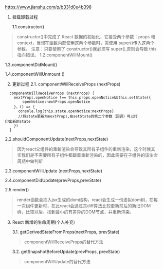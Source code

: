 https://www.jianshu.com/p/b331d0e4b398

1. 挂载卸载过程
   
   1.1.constructor()

> constructor()中完成了 React 数据的初始化，它接受两个参数：props 和 context，当想在函数内部使用这两个参数时，需使用 super()传入这两个参数。 注意：只要使用了 constructor()就必须写 super(),否则会导致 this 指向错误。
  1.2.componentWillMount()

  1.3.componentDidMount()

  1.4.componentWillUnmount ()

2. 更新过程
   2.1. componentWillReceiveProps (nextProps)

```
  componentWillReceiveProps (nextProps) {
    nextProps.openNotice !== this.props.openNotice&&this.setState({
        openNotice:nextProps.openNotice
    }，() => {
      console.log(this.state.openNotice:nextProps)
      //将state更新为nextProps,在setState的第二个参数（回调）可以打         印出新的state
    })
  }
```

2.2.shouldComponentUpdate(nextProps,nextState)

>因为react父组件的重新渲染会导致其所有子组件的重新渲染，这个时候其实我们是不需要所有子组件都跟着重新渲染的，因此需要在子组件的该生命周期中做判断

2.3.componentWillUpdate (nextProps,nextState)

2.4.componentDidUpdate(prevProps,prevState)

2.5.render()
> render函数会插入jsx生成的dom结构，react会生成一份虚拟dom树，在每一次组件更新时，在此react会通过其diff算法比较更新前后的新旧DOM树，比较以后，找到最小的有差异的DOM节点，并重新渲染。

3. React 新增的生命周期(个人补充)

   3.1. getDerivedStateFromProps(nextProps, prevState)
   > componentWillReceiveProps的替代方法

   3.2. getSnapshotBeforeUpdate(prevProps, prevState)
   > componentWillUpdate的替代方法
